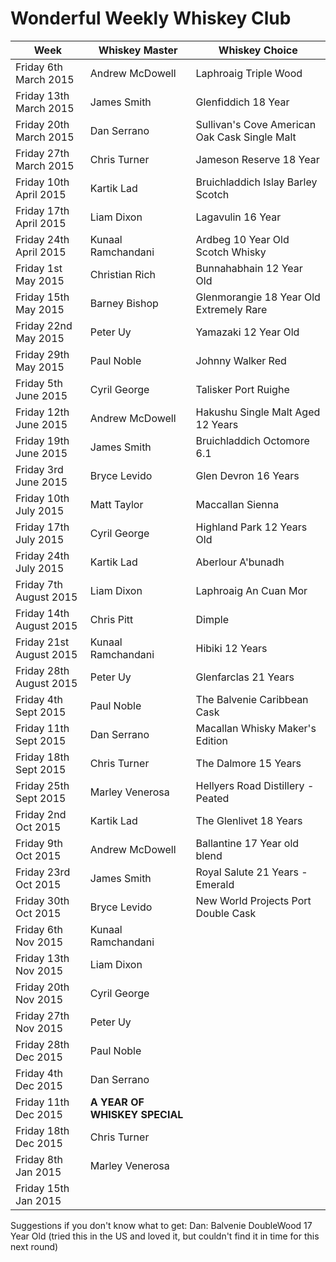 # Wonderful Weekly Whiskey Club

| Week                  | Whiskey Master    | Whiskey Choice                                |
|-----------------------|-------------------|-----------------------------------------------|
|Friday 6th March 2015  | Andrew McDowell   | Laphroaig Triple Wood                         |
|Friday 13th March 2015 | James Smith       | Glenfiddich 18 Year                           |
|Friday 20th March 2015 | Dan Serrano       | Sullivan's Cove American Oak Cask Single Malt |
|Friday 27th March 2015 | Chris Turner      | Jameson Reserve 18 Year                       |
|Friday 10th April 2015 | Kartik Lad        | Bruichladdich Islay Barley Scotch             |
|Friday 17th April 2015 | Liam Dixon        | Lagavulin 16 Year                             |
|Friday 24th April 2015 | Kunaal Ramchandani| Ardbeg 10 Year Old Scotch Whisky              |    
|Friday 1st May 2015    | Christian Rich    | Bunnahabhain  12 Year Old                     |   
|Friday 15th May 2015   | Barney Bishop     | Glenmorangie 18 Year Old Extremely Rare       |  
|Friday 22nd May 2015   | Peter Uy          | Yamazaki 12 Year Old                          |
|Friday 29th May 2015   | Paul Noble        | Johnny Walker Red                             |
|Friday 5th June 2015   | Cyril George      | Talisker Port Ruighe                          |
|Friday 12th June 2015  | Andrew McDowell   | Hakushu Single Malt Aged 12 Years             |
|Friday 19th June 2015  | James Smith       | Bruichladdich Octomore 6.1                    |
|Friday 3rd June 2015   | Bryce Levido      | Glen Devron 16 Years                          |
|Friday 10th July 2015  | Matt Taylor       | Maccallan Sienna                              |
|Friday 17th July 2015  | Cyril George      | Highland Park 12 Years Old                    |
|Friday 24th July 2015  | Kartik Lad        | Aberlour A'bunadh                             |
|Friday 7th August 2015 | Liam Dixon        | Laphroaig An Cuan Mor                         |
|Friday 14th August 2015| Chris Pitt        | Dimple                                        |    
|Friday 21st August 2015| Kunaal Ramchandani| Hibiki 12 Years                               |   
|Friday 28th August 2015| Peter Uy          | Glenfarclas 21 Years                          |
|Friday 4th Sept 2015   | Paul Noble        | The Balvenie Caribbean Cask                   |
|Friday 11th Sept 2015  | Dan Serrano       | Macallan Whisky Maker's Edition               |
|Friday 18th Sept 2015  | Chris Turner      | The Dalmore 15 Years                          |
|Friday 25th Sept 2015  | Marley Venerosa   | Hellyers Road Distillery - Peated             |
|Friday 2nd Oct 2015    | Kartik Lad        | The Glenlivet 18 Years                        |
|Friday 9th Oct 2015    | Andrew McDowell   | Ballantine 17 Year old blend                  |
|Friday 23rd Oct 2015   | James Smith       | Royal Salute 21 Years - Emerald               | 
|Friday 30th Oct 2015   | Bryce Levido      | New World Projects Port Double Cask           |
|Friday 6th Nov 2015    | Kunaal Ramchandani|                                               |
| Friday 13th Nov 2015  | Liam Dixon        |                                               |
| Friday 20th Nov 2015  | Cyril George      |                                               |
| Friday 27th Nov 2015  | Peter Uy          |                                               |
| Friday 28th Dec 2015  | Paul Noble        |                                               |   
| Friday 4th Dec 2015   | Dan Serrano       |                                               |
| Friday 11th Dec 2015  | **A YEAR OF WHISKEY SPECIAL**                                     |
| Friday 18th Dec 2015  | Chris Turner      |                                               |
| Friday 8th Jan 2015   | Marley Venerosa   |                                               |
| Friday 15th Jan 2015  |                   |                                               |


Suggestions if you don't know what to get:
Dan: Balvenie DoubleWood 17 Year Old  (tried this in the US and loved it, but couldn't find it in time for this next round)
